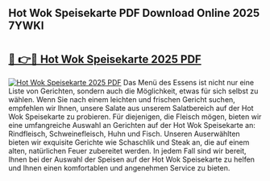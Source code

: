 ## Hot Wok Speisekarte PDF Download Online 2025 7YWKl

# <h2><a href="http://gcaoafc.nevu.top/?p=Hot+Wok+Speisekarte">🔗 👉🔴 Hot Wok Speisekarte 2025 PDF</a></h2>

[![Hot Wok Speisekarte 2025 PDF](https://i.imgur.com/dBaPXMq.png)](http://gcaoafc.nevu.top/?p=Hot+Wok+Speisekarte)
Das Menü des Essens ist nicht nur eine Liste von Gerichten, sondern auch die Möglichkeit, etwas für sich selbst zu wählen. Wenn Sie nach einem leichten und frischen Gericht suchen, empfehlen wir Ihnen, unsere Salate aus unserem Salatbereich auf der Hot Wok Speisekarte zu probieren. Für diejenigen, die Fleisch mögen, bieten wir eine umfangreiche Auswahl an Gerichten auf der Hot Wok Speisekarte an: Rindfleisch, Schweinefleisch, Huhn und Fisch. Unseren Auserwählten bieten wir exquisite Gerichte wie Schaschlik und Steak an, die auf einem alten, natürlichen Feuer zubereitet werden. In jedem Fall sind wir bereit, Ihnen bei der Auswahl der Speisen auf der Hot Wok Speisekarte zu helfen und Ihnen einen komfortablen und angenehmen Service zu bieten.
